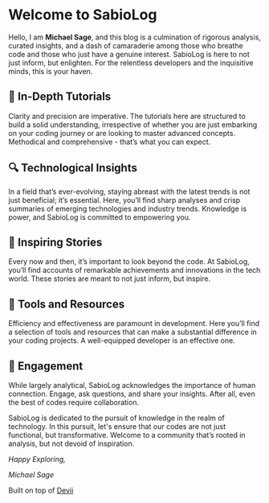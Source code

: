 # Welcome to SabioLog

Hello, I am **Michael Sage**, and this blog is a culmination of rigorous analysis, curated insights, and a dash of camaraderie among those who breathe code and those who just have a genuine interest. SabioLog is here to not just inform, but enlighten. For the relentless developers and the inquisitive minds, this is your haven.

## 📘 In-Depth Tutorials
Clarity and precision are imperative. The tutorials here are structured to build a solid understanding, irrespective of whether you are just embarking on your coding journey or are looking to master advanced concepts. Methodical and comprehensive - that’s what you can expect.

## 🔍 Technological Insights
In a field that’s ever-evolving, staying abreast with the latest trends is not just beneficial; it’s essential. Here, you’ll find sharp analyses and crisp summaries of emerging technologies and industry trends. Knowledge is power, and SabioLog is committed to empowering you.

## 🌟 Inspiring Stories
Every now and then, it’s important to look beyond the code. At SabioLog, you’ll find accounts of remarkable achievements and innovations in the tech world. These stories are meant to not just inform, but inspire.

## 🤖 Tools and Resources
Efficiency and effectiveness are paramount in development. Here you’ll find a selection of tools and resources that can make a substantial difference in your coding projects. A well-equipped developer is an effective one.

## 👋 Engagement
While largely analytical, SabioLog acknowledges the importance of human connection. Engage, ask questions, and share your insights. After all, even the best of codes require collaboration.

SabioLog is dedicated to the pursuit of knowledge in the realm of technology. In this pursuit, let's ensure that our codes are not just functional, but transformative. Welcome to a community that’s rooted in analysis, but not devoid of inspiration.

*Happy Exploring,*

*Michael Sage*
 
 
Built on top of [Devii](https://github.com/colinhacks/devii)